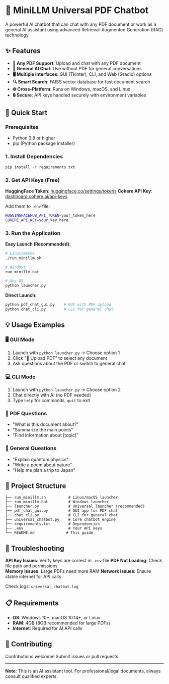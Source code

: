 # 🤖 MiniLLM Universal PDF Chatbot

A powerful AI chatbot that can chat with any PDF document or work as a general AI assistant using advanced Retrieval-Augmented Generation (RAG) technology.

## ✨ Features

- **📄 Any PDF Support**: Upload and chat with any PDF document
- **🤖 General AI Chat**: Use without PDF for general conversations
- **🖥️ Multiple Interfaces**: GUI (Tkinter), CLI, and Web (Gradio) options
- **🔍 Smart Search**: FAISS vector database for fast document search
- **🌐 Cross-Platform**: Runs on Windows, macOS, and Linux
- **🔒 Secure**: API keys handled securely with environment variables

## 🚀 Quick Start

### Prerequisites

- Python 3.8 or higher
- pip (Python package installer)

### 1. Install Dependencies

```bash
pip install -r requirements.txt
```

### 2. Get API Keys (Free)

**HuggingFace Token**: [huggingface.co/settings/tokens](https://huggingface.co/settings/tokens)
**Cohere API Key**: [dashboard.cohere.ai/api-keys](https://dashboard.cohere.ai/api-keys)

Add them to `.env` file:
```bash
HUGGINGFACEHUB_API_TOKEN=your_token_here
COHERE_API_KEY=your_key_here
```

### 3. Run the Application

**Easy Launch (Recommended):**
```bash
# Linux/macOS
./run_minillm.sh

# Windows
run_minillm.bat

# Any OS
python launcher.py
```

**Direct Launch:**
```bash
python pdf_chat_gui.py    # GUI with PDF upload
python chat_cli.py        # CLI for general chat
```

## 💡 Usage Examples

### 🖥️ GUI Mode
1. Launch with `python launcher.py` → Choose option 1
2. Click "📁 Upload PDF" to select any document
3. Ask questions about the PDF or switch to general chat

### 💻 CLI Mode  
1. Launch with `python launcher.py` → Choose option 2
2. Chat directly with AI (no PDF needed)
3. Type `help` for commands, `quit` to exit

### 📄 PDF Questions
- "What is this document about?"
- "Summarize the main points"
- "Find information about [topic]"

### 🤖 General Questions
- "Explain quantum physics"
- "Write a poem about nature"
- "Help me plan a trip to Japan"

## 📁 Project Structure

```
├── run_minillm.sh          # Linux/macOS launcher
├── run_minillm.bat         # Windows launcher
├── launcher.py             # Universal launcher (recommended)
├── pdf_chat_gui.py         # GUI app for PDF chat
├── chat_cli.py             # CLI for general chat
├── universal_chatbot.py    # Core chatbot engine
├── requirements.txt        # Dependencies
├── .env                    # Your API keys
└── README.md              # This guide
```

## 🔧 Troubleshooting

**API Key Issues**: Verify keys are correct in `.env` file
**PDF Not Loading**: Check file path and permissions  
**Memory Issues**: Large PDFs need more RAM
**Network Issues**: Ensure stable internet for API calls

Check logs: `universal_chatbot.log`

## 📋 Requirements

- **OS**: Windows 10+, macOS 10.14+, or Linux
- **RAM**: 4GB (8GB recommended for large PDFs)
- **Internet**: Required for AI API calls

## 🤝 Contributing

Contributions welcome! Submit issues or pull requests.

---

**Note**: This is an AI assistant tool. For professional/legal documents, always consult qualified experts.
